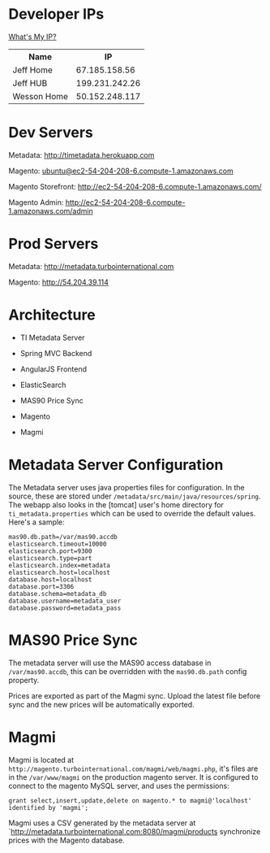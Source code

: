 Developer IPs
=============
[What's My IP?](http://www.whatismyip.com/)
<table>
  <tr>
    <th>Name</th>
    <th>IP</th>
  </tr>
  <tr>
    <td>Jeff Home</td>
    <td>67.185.158.56</td>
  </tr>
  <tr>
    <td>Jeff HUB</td>
    <td>199.231.242.26</td>
  </tr>
  <tr>
    <td>Wesson Home</td>
    <td>50.152.248.117</td>
  </tr>
</table>

Dev Servers
===========
Metadata: http://timetadata.herokuapp.com

Magento: ubuntu@ec2-54-204-208-6.compute-1.amazonaws.com

Magento Storefront: http://ec2-54-204-208-6.compute-1.amazonaws.com/

Magento Admin: http://ec2-54-204-208-6.compute-1.amazonaws.com/admin


Prod Servers
============
Metadata: http://metadata.turbointernational.com

Magento: http://54.204.39.114


Architecture
============

* TI Metadata Server
 * Spring MVC Backend
 * AngularJS Frontend
 * ElasticSearch
 * MAS90 Price Sync

* Magento

* Magmi


Metadata Server Configuration
=============================
The Metadata server uses java properties files for configuration. In the source, these are stored under `/metadata/src/main/java/resources/spring`. The webapp also looks in the [tomcat] user's home directory for `ti_metadata.properties` which can be used to override the default values. Here's a sample:

```
mas90.db.path=/var/mas90.accdb
elasticsearch.timeout=10000
elasticsearch.port=9300
elasticsearch.type=part
elasticsearch.index=metadata
elasticsearch.host=localhost
database.host=localhost
database.port=3306
database.schema=metadata_db
database.username=metadata_user
database.password=metadata_pass
```

MAS90 Price Sync
================
The metadata server will use the MAS90 access database in `/var/mas90.accdb`, this can be overridden with the `mas90.db.path` config property.

Prices are exported as part of the Magmi sync. Upload the latest file before sync and the new prices will be automatically exported.

Magmi
=====
Magmi is located at `http://magento.turbointernational.com/magmi/web/magmi.php`, it's files are in the `/var/www/magmi` on the production magento server. It is configured to connect to the magento MySQL server, and uses the permissions:
```
grant select,insert,update,delete on magento.* to magmi@'localhost' identified by 'magmi';
```

Magmi uses a CSV generated by the metadata server at `http://metadata.turbointernational.com:8080/magmi/products synchronize prices with the Magento database.
